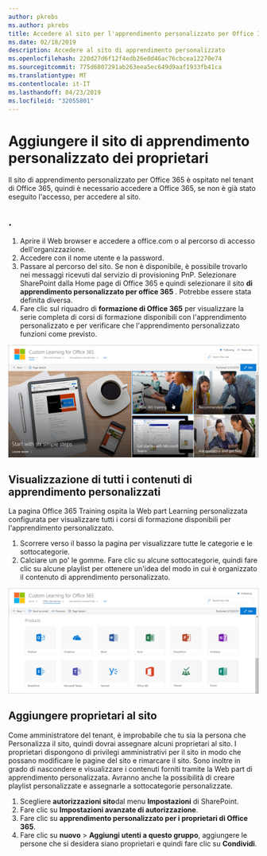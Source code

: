```yaml
---
author: pkrebs
ms.author: pkrebs
title: Accedere al sito per l'apprendimento personalizzato per Office 365
ms.date: 02/18/2019
description: Accedere al sito di apprendimento personalizzato
ms.openlocfilehash: 220d27d6f12f4edb26e0d46ac76cbcea12270e74
ms.sourcegitcommit: 775d6807291ab263eea5ec649d9aaf1933fb41ca
ms.translationtype: MT
ms.contentlocale: it-IT
ms.lasthandoff: 04/23/2019
ms.locfileid: "32055801"
---
```

# <a name="add-owners-custom-learning-site"></a>Aggiungere il sito di apprendimento personalizzato dei proprietari

Il sito di apprendimento personalizzato per Office 365 è ospitato nel tenant di Office 365, quindi è necessario accedere a Office 365, se non è già stato eseguito l'accesso, per accedere al sito. 

## <a name="sign-in-to-office-365"></a>. 

1.  Aprire il Web browser e accedere a office.com o al percorso di accesso dell'organizzazione. 
2.  Accedere con il nome utente e la password.
3.  Passare al percorso del sito. Se non è disponibile, è possibile trovarlo nei messaggi ricevuti dal servizio di provisioning PnP. Selezionare SharePoint dalla Home page di Office 365 e quindi selezionare il sito **di apprendimento personalizzato per office 365** . Potrebbe essere stata definita diversa. 
5. Fare clic sul riquadro di **formazione di Office 365** per visualizzare la serie completa di corsi di formazione disponibili con l'apprendimento personalizzato e per verificare che l'apprendimento personalizzato funzioni come previsto. 

![CG-GOTO. png](media/cg-goto.png)

## <a name="view-all-the-custom-learning-content"></a>Visualizzazione di tutti i contenuti di apprendimento personalizzati
La pagina Office 365 Training ospita la Web part Learning personalizzata configurata per visualizzare tutti i corsi di formazione disponibili per l'apprendimento personalizzato. 

1. Scorrere verso il basso la pagina per visualizzare tutte le categorie e le sottocategorie.
2. Calciare un po' le gomme. Fare clic su alcune sottocategorie, quindi fare clic su alcune playlist per ottenere un'idea del modo in cui è organizzato il contenuto di apprendimento personalizzato. 

![CG-gotoall. png](media/cg-gotoall.png)

## <a name="add-owners-to-site"></a>Aggiungere proprietari al sito
Come amministratore del tenant, è improbabile che tu sia la persona che Personalizza il sito, quindi dovrai assegnare alcuni proprietari al sito. I proprietari dispongono di privilegi amministrativi per il sito in modo che possano modificare le pagine del sito e rimarcare il sito. Sono inoltre in grado di nascondere e visualizzare i contenuti forniti tramite la Web part di apprendimento personalizzata. Avranno anche la possibilità di creare playlist personalizzate e assegnarle a sottocategorie personalizzate.  

1. Scegliere **autorizzazioni sito**dal menu **Impostazioni** di SharePoint.
2. Fare clic su **Impostazioni avanzate di autorizzazione**.
3. Fare clic su **apprendimento personalizzato per i proprietari di Office 365**.
4. Fare clic su **nuovo** > **Aggiungi utenti a questo gruppo**, aggiungere le persone che si desidera siano proprietari e quindi fare clic su **Condividi**.

